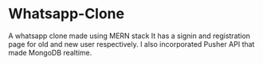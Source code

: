 # Whatsapp-Clone
A whatsapp clone made using MERN stack
It has a signin and registration page for old and new user respectively.
I also incorporated Pusher API that made MongoDB realtime.
